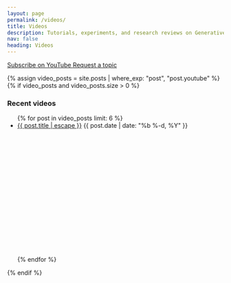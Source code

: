```yaml
---
layout: page
permalink: /videos/
title: Videos
description: Tutorials, experiments, and research reviews on Generative AI
nav: false
heading: Videos
---
```


<div class="mb-3">
  <a class="btn btn-danger mr-2" href="https://www.youtube.com/@DataDiscoveryBD" target="_blank">
    <i class="fab fa-youtube"></i> Subscribe on YouTube
  </a>
  <a class="btn btn-primary" href="mailto:shaonsikder.ewu@gmail.com">
    <i class="fas fa-envelope"></i> Request a topic
  </a>
  
</div>

{% assign video_posts = site.posts | where_exp: "post", "post.youtube" %}
{% if video_posts and video_posts.size > 0 %}
  <h3 class="mt-4">Recent videos</h3>
  <ul class="post-list">
    {% for post in video_posts limit: 6 %}
      <li>
        <a class="post-link" href="{{ post.url | relative_url }}">{{ post.title | escape }}</a>
        <span class="post-meta">{{ post.date | date: "%b %-d, %Y" }}</span>
        <div id="video-container" style="float: none; clear: both; width: 100%; position: relative; padding-bottom: 56.25%; padding-top: 25px; height: 0;">
          <object data="{{ post.youtube }}" style="position: absolute; top: 0; left: 0; width: 100%; height: 100%;"></object>
        </div>
      </li>
    {% endfor %}
  </ul>
{% endif %}
